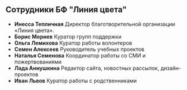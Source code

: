 ## Сотрудники БФ "Линия цвета"

* <strong>Инесса Тепличная</strong>
Директор благотворительной организации «Линия цвета».
* <strong>Борис Мориев</strong>
Куратор групп поддержки
* <strong>Ольга Лемихова</strong>
Куратор работы волонтеров
* <strong>Семен Алексеев</strong>
Руководитель учебных проектов
* <strong>Наталья Семенова</strong>
Координатор работы со СМИ и пожертвованиями
* <strong>Лада Аннушкина</strong>
Редактор сайта, новостных рассылок, дизайн-проектов
* <strong>Иван Львов</strong>
Куратор работы с родственниками
